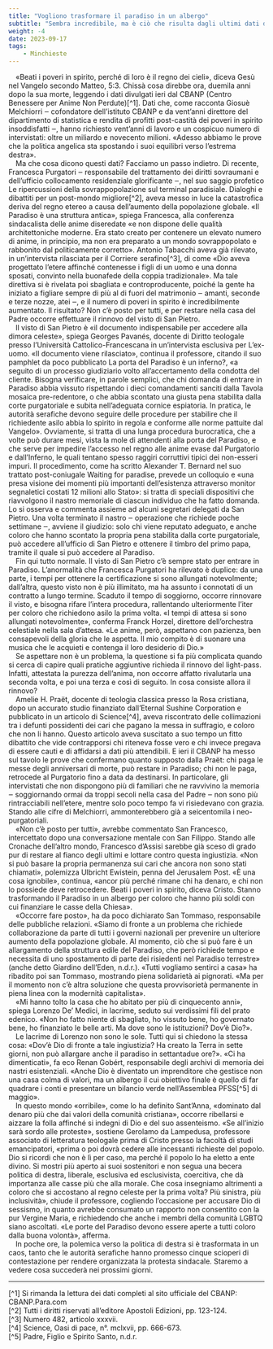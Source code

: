 ```yaml
---
title: "Vogliono trasformare il paradiso in un albergo"
subtitle: "Sembra incredibile, ma è ciò che risulta dagli ultimi dati divulgati dal CBANP: «Abbiamo le prove delle recenti deviazioni verso destra della politica angelica»."
weight: -4
date: 2023-09-17
tags: 
    - Minchieste
---
```


&emsp;«Beati i poveri in spirito, perché di loro è il regno dei cieli», diceva Gesù nel Vangelo secondo Matteo, 5:3. Chissà cosa direbbe ora, duemila anni dopo la sua morte, leggendo i dati divulgati ieri dal CBANP (Centro Benessere per Anime Non Perdute)[^1]. Dati che, come racconta Giosuè Melchiorri ‒ cofondatore dell’istituto CBANP e da vent’anni direttore del dipartimento di statistica e rendita di profitti post-castità dei poveri in spirito insoddisfatti ‒, hanno richiesto vent’anni di lavoro e un cospicuo numero di intervistati: oltre un miliardo e novecento milioni. «Adesso abbiamo le prove che la politica angelica sta spostando i suoi equilibri verso l’estrema destra».  
&emsp;Ma che cosa dicono questi dati? Facciamo un passo indietro. Di recente, Francesca Purgatori ‒ responsabile del trattamento dei diritti sovraumani e dell’ufficio collocamento residenziale glorificante ‒, nel suo saggio profetico Le ripercussioni della sovrappopolazione sul terminal paradisiale. Dialoghi e dibattiti per un post-mondo migliore[^2], aveva messo in luce la catastrofica deriva del regno etereo a causa dell’aumento della popolazione globale. «Il Paradiso è una struttura antica», spiega Francesca, alla conferenza sindacalista delle anime diseredate «e non dispone delle qualità architettoniche moderne. Era stato creato per contenere un elevato numero di anime, in principio, ma non era preparato a un mondo sovrappopolato e rabbonito dal politicamente corretto». Antonio Tabacchi aveva già rilevato, in un’intervista rilasciata per il Corriere serafino[^3], di come «Dio aveva progettato l’etere affinché contenesse i figli di un uomo e una donna sposati, convinto nella buonafede della coppia tradizionale». Ma tale direttiva si è rivelata poi sbagliata e controproducente, poiché la gente ha iniziato a figliare sempre di più al di fuori del matrimonio ‒ amanti, seconde e terze nozze, atei ‒, e il numero di poveri in spirito è incredibilmente aumentato. Il risultato? Non c’è posto per tutti, e per restare nella casa del Padre occorre effettuare il rinnovo del visto di San Pietro.  
&emsp;Il visto di San Pietro è «il documento indispensabile per accedere alla dimora celeste», spiega Georges Pavanés, docente di Diritto teologale presso l’Università Cattolico-Francescana in un’intervista esclusiva per L’ex-uomo. «Il documento viene rilasciato», continua il professore, citando il suo pamphlet da poco pubblicato La porta del Paradiso è un inferno?, «a seguito di un processo giudiziario volto all’accertamento della condotta del cliente. Bisogna verificare, in parole semplici, che chi domanda di entrare in Paradiso abbia vissuto rispettando i dieci comandamenti sanciti dalla Tavola mosaica pre-redentore, o che abbia scontato una giusta pena stabilita dalla corte purgatoriale e subita nell’adeguata cornice espiatoria. In pratica, le autorità serafiche devono seguire delle procedure per stabilire che il richiedente asilo abbia lo spirito in regola e conforme alle norme pattuite dal Vangelo». Ovviamente, si tratta di una lunga procedura burocratica, che a volte può durare mesi, vista la mole di attendenti alla porta del Paradiso, e che serve per impedire l’accesso nel regno alle anime evase dal Purgatorio e dall’Inferno, le quali tentano spesso raggiri corruttivi tipici dei non-esseri impuri. Il procedimento, come ha scritto Alexander T. Bernard nel suo trattato post-coniugale Waiting for paradise, prevede un colloquio e «una presa visione dei momenti più importanti dell’esistenza attraverso monitor segnaletici costati 12 milioni allo Stato»: si tratta di speciali dispositivi che riavvolgono il nastro memoriale di ciascun individuo che ha fatto domanda. Lo si osserva e commenta assieme ad alcuni segretari delegati da San Pietro. Una volta terminato il nastro ‒ operazione che richiede poche settimane ‒, avviene il giudizio: solo chi viene reputato adeguato, e anche coloro che hanno scontato la propria pena stabilita dalla corte purgatoriale, può accedere all’ufficio di San Pietro e ottenere il timbro del primo papa, tramite il quale si può accedere al Paradiso.  
&emsp;Fin qui tutto normale. Il visto di San Pietro c’è sempre stato per entrare in Paradiso. L’anormalità che Francesca Purgatori ha rilevato è duplice: da una parte, i tempi per ottenere la certificazione si sono allungati notevolmente; dall’altra, questo visto non è più illimitato, ma ha assunto i connotati di un contratto a lungo termine. Scaduto il tempo di soggiorno, occorre rinnovare il visto, e bisogna rifare l’intera procedura, rallentando ulteriormente l’iter per coloro che richiedono asilo la prima volta. «I tempi di attesa si sono allungati notevolmente», conferma Franck Horzel, direttore dell’orchestra celestiale nella sala d’attesa. «Le anime, però, aspettano con pazienza, ben consapevoli della gloria che le aspetta. Il mio compito è di suonare una musica che le acquieti e contenga il loro desiderio di Dio.»  
&emsp;Se aspettare non è un problema, la questione si fa più complicata quando si cerca di capire quali pratiche aggiuntive richieda il rinnovo del light-pass. Infatti, attestata la purezza dell’anima, non occorre affatto rivalutarla una seconda volta, e poi una terza e così di seguito. In cosa consiste allora il rinnovo?  
&emsp;Amelie H. Praët, docente di teologia classica presso la Rosa cristiana, dopo un accurato studio finanziato dall’Eternal Sushine Corporation e pubblicato in un articolo di Science[^4], aveva riscontrato delle collimazioni tra i defunti possidenti dei cari che pagano la messa in suffragio, e coloro che non li hanno. Questo articolo aveva suscitato a suo tempo un fitto dibattito che vide contrapporsi chi riteneva fosse vero e chi invece pregava di essere cauti e di affidarsi a dati più attendibili. E ieri il CBANP ha messo sul tavolo le prove che confermano quanto supposto dalla Praët: chi paga le messe degli anniversari di morte, può restare in Paradiso; chi non le paga, retrocede al Purgatorio fino a data da destinarsi. In particolare, gli intervistati che non dispongono più di familiari che ne ravvivino la memoria ‒ soggiornando ormai da troppi secoli nella casa del Padre ‒ non sono più rintracciabili nell’etere, mentre solo poco tempo fa vi risiedevano con grazia. Stando alle cifre di Melchiorri, ammonterebbero già a seicentomila i neo-purgatoriali.  
&emsp;«Non c’è posto per tutti», avrebbe commentato San Francesco, intercettato dopo una conversazione mentale con San Filippo. Stando alle Cronache dell’altro mondo, Francesco d’Assisi sarebbe già sceso di grado pur di restare al fianco degli ultimi e lottare contro questa ingiustizia. «Non si può basare la propria permanenza sui cari che ancora non sono stati chiamati», polemizza Ulbricht Ewistein, penna del Jerusalem Post. «È una cosa ignobile», continua, «ancor più perché rimane chi ha denaro, e chi non lo possiede deve retrocedere. Beati i poveri in spirito, diceva Cristo. Stanno trasformando il Paradiso in un albergo per coloro che hanno più soldi con cui finanziare le casse della Chiesa».  
&emsp;«Occorre fare posto», ha da poco dichiarato San Tommaso, responsabile delle pubbliche relazioni. «Siamo di fronte a un problema che richiede collaborazione da parte di tutti i governi nazionali per prevenire un ulteriore aumento della popolazione globale. Al momento, ciò che si può fare è un allargamento della struttura edile del Paradiso, che però richiede tempo e necessita di uno spostamento di parte dei risiedenti nel Paradiso terrestre» (anche detto Giardino dell’Eden, n.d.r.). «Tutti vogliamo sentirci a casa» ha ribadito poi san Tommaso, mostrando piena solidarietà ai pignorati. «Ma per il momento non c’è altra soluzione che questa provvisorietà permanente in piena linea con la modernità capitalista».  
&emsp;«Mi hanno tolto la casa che ho abitato per più di cinquecento anni», spiega Lorenzo De’ Medici, in lacrime, seduto sui verdissimi fili del prato edenico. «Non ho fatto niente di sbagliato, ho vissuto bene, ho governato bene, ho finanziato le belle arti. Ma dove sono le istituzioni? Dov’è Dio?».  
&emsp;Le lacrime di Lorenzo non sono le sole. Tutti qui si chiedono la stessa cosa: «Dov’è Dio di fronte a tale ingiustizia? Ha creato la Terra in sette giorni, non può allargare anche il paradiso in settantadue ore?». «Ci ha dimenticati», fa eco Renan Gobért, responsabile degli archivi di memoria dei nastri esistenziali. «Anche Dio è diventato un imprenditore che gestisce non una casa colma di valori, ma un albergo il cui obiettivo finale è quello di far quadrare i conti e presentare un bilancio verde nell’Assemblea PFSS[^5] di maggio».  
&emsp;In questo mondo «orribile», come lo ha definito Sant’Anna, «dominato dal denaro più che dai valori della comunità cristiana», occorre ribellarsi e aizzare la folla affinché si indegni di Dio e del suo assenteismo. «Se all’inizio sarà sordo alle proteste», sostiene Gerolamo da Lampedusa, professore associato di letteratura teologale prima di Cristo presso la facoltà di studi emancipatori, «prima o poi dovrà cedere alle incessanti richieste del popolo. Dio si ricordi che non è lì per caso, ma perché il popolo lo ha eletto a ente divino. Si mostri più aperto ai suoi sostenitori e non segua una becera politica di destra, liberale, esclusiva ed esclusivista, coercitiva, che dà importanza alle casse più che alla morale. Che cosa insegniamo altrimenti a coloro che si accostano al regno celeste per la prima volta? Più sinistra, più inclusività», chiude il professore, cogliendo l’occasione per accusare Dio di sessismo, in quanto avrebbe consumato un rapporto non consentito con la pur Vergine Maria, e richiedendo che anche i membri della comunità LGBTQ siano ascoltati. «Le porte del Paradiso devono essere aperte a tutti coloro dalla buona volontà», afferma.  
&emsp;In poche ore, la polemica verso la politica di destra si è trasformata in un caos, tanto che le autorità serafiche hanno promesso cinque scioperi di contestazione per rendere organizzata la protesta sindacale. Staremo a vedere cosa succederà nei prossimi giorni.

------------------

[^1] Si rimanda la lettura dei dati completi al sito ufficiale del CBANP: CBANP.Para.com  
[^2] Tutti i diritti riservati all’editore Apostoli Edizioni, pp. 123-124.  
[^3] Numero 482, articolo xxxvii.  
[^4] Science, Oasi di pace, n°. mclxvii, pp. 666-673.  
[^5] Padre, Figlio e Spirito Santo, n.d.r.  